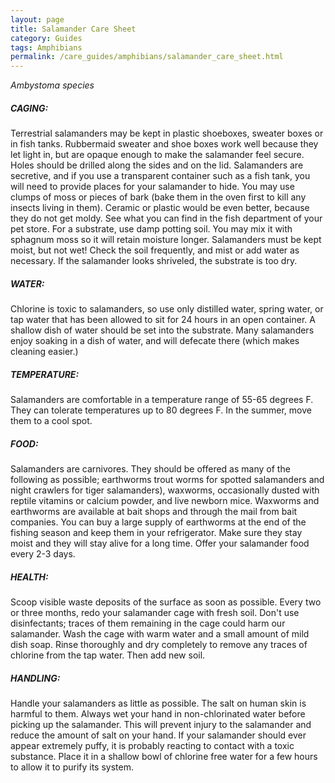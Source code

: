 ```yaml
---
layout: page
title: Salamander Care Sheet
category: Guides
tags: Amphibians
permalink: /care_guides/amphibians/salamander_care_sheet.html
---
```


*Ambystoma species*

##### CAGING: 

Terrestrial salamanders may be kept in plastic shoeboxes, sweater boxes or in fish tanks. Rubbermaid sweater and shoe boxes work well because they let light in, but are opaque enough to make the salamander feel secure. Holes should be drilled along the sides and on the lid. Salamanders are secretive, and if you use a transparent container such as a fish tank, you will need to provide places for your salamander to hide. You may use clumps of moss or pieces of bark (bake them in the oven first to kill any insects living in them). Ceramic or plastic would be even better, because they do not get moldy. See what you can find in the fish department of your pet store. For a substrate, use damp potting soil. You may mix it with sphagnum moss so it will retain moisture longer. Salamanders must be kept moist, but not wet! Check the soil frequently, and mist or add water as necessary. If the salamander looks shriveled, the substrate is too dry.

##### WATER: 

Chlorine is toxic to salamanders, so use only distilled water, spring water, or tap water that has been allowed to sit for 24 hours in an open container. A shallow dish of water should be set into the substrate. Many salamanders enjoy soaking in a dish of water, and will defecate there (which makes cleaning easier.)

##### TEMPERATURE: 

Salamanders are comfortable in a temperature range of 55-65 degrees F. They can tolerate temperatures up to 80 degrees F. In the summer, move them to a cool spot.

##### FOOD: 

Salamanders are carnivores. They should be offered as many of the following as possible; earthworms trout worms for spotted salamanders and night crawlers for tiger salamanders), waxworms, occasionally dusted with reptile vitamins or calcium powder, and live newborn mice. Waxworms and earthworms are available at bait shops and through the mail from bait companies. You can buy a large supply of earthworms at the end of the fishing season and keep them in your refrigerator. Make sure they stay moist and they will stay alive for a long time. Offer your salamander food every 2-3 days.

##### HEALTH: 

Scoop visible waste deposits of the surface as soon as possible. Every two or three months, redo your salamander cage with fresh soil. Don't use disinfectants; traces of them remaining in the cage could harm our salamander. Wash the cage with warm water and a small amount of mild dish soap. Rinse thoroughly and dry completely to remove any traces of chlorine from the tap water. Then add new soil.

##### HANDLING: 

Handle your salamanders as little as possible. The salt on human skin is harmful to them. Always wet your hand in non-chlorinated water before picking up the salamander. This will prevent injury to the salamander and reduce the amount of salt on your hand. If your salamander should ever appear extremely puffy, it is probably reacting to contact with a toxic substance. Place it in a shallow bowl of chlorine free water for a few hours to allow it to purify its system.